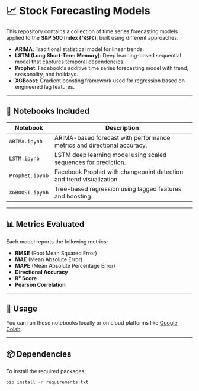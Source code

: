 # 📈 Stock Forecasting Models

This repository contains a collection of time series forecasting models applied to the **S&P 500 Index (`^GSPC`)**, built using different approaches:

- **ARIMA**: Traditional statistical model for linear trends.
- **LSTM (Long Short-Term Memory)**: Deep learning-based sequential model that captures temporal dependencies.
- **Prophet**: Facebook's additive time series forecasting model with trend, seasonality, and holidays.
- **XGBoost**: Gradient boosting framework used for regression based on engineered lag features.

---

## 📁 Notebooks Included

| Notebook         | Description |
|------------------|-------------|
| `ARIMA.ipynb`    | ARIMA-based forecast with performance metrics and directional accuracy. |
| `LSTM.ipynb`     | LSTM deep learning model using scaled sequences for prediction. |
| `Prophet.ipynb`  | Facebook Prophet with changepoint detection and trend visualization. |
| `XGBOOST.ipynb`  | Tree-based regression using lagged features and boosting. |

---

## 📊 Metrics Evaluated

Each model reports the following metrics:

- **RMSE** (Root Mean Squared Error)
- **MAE** (Mean Absolute Error)
- **MAPE** (Mean Absolute Percentage Error)
- **Directional Accuracy**
- **R² Score**
- **Pearson Correlation**

---

## 🚀 Usage

You can run these notebooks locally or on cloud platforms like [Google Colab](https://colab.research.google.com/).

---

## 📦 Dependencies

To install the required packages:

```bash
pip install -r requirements.txt
